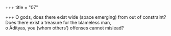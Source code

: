 +++
title = "07"

+++
O gods, does there exist wide (space emerging) from out of constraint?  Does there exist a treasure for the blameless man,  
o Ādityas, you (whom others’) offenses cannot mislead?  